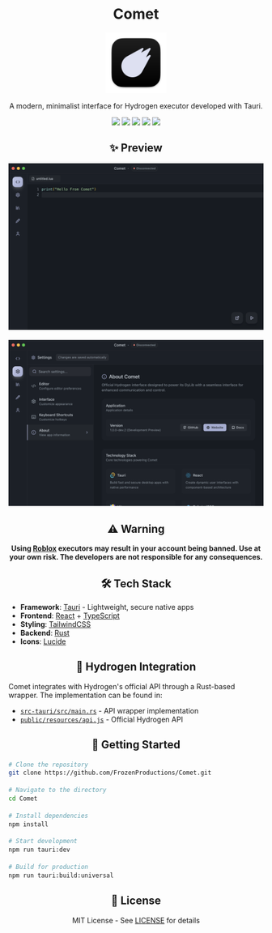 # <div align="center">Comet</div>

<div align="center">
  <img src="https://raw.githubusercontent.com/FrozenProductions/Comet/refs/heads/main/public/Icon.png" alt="Comet" width="120" />
</div>

<div align="center">
  <p>A modern, minimalist interface for Hydrogen executor developed with Tauri.</p>
</div>

<div align="center">
  <img src="https://img.shields.io/badge/Tauri-FFC131?style=for-the-badge&logo=Tauri&logoColor=white" />
  <img src="https://img.shields.io/badge/React-20232A?style=for-the-badge&logo=react&logoColor=61DAFB" />
  <img src="https://img.shields.io/badge/TypeScript-007ACC?style=for-the-badge&logo=typescript&logoColor=white" />
  <img src="https://img.shields.io/badge/Tailwind_CSS-38B2AC?style=for-the-badge&logo=tailwind-css&logoColor=white" />
  <img src="https://img.shields.io/badge/Rust-000000?style=for-the-badge&logo=rust&logoColor=white" />
</div>

## <div align="center">✨ Preview</div>

<div align="center">
  <img src="https://raw.githubusercontent.com/FrozenProductions/Comet/refs/heads/main/public/resources/comet_preview.png" alt="Comet Editor" width="800" />
  <br/><br/>
  <img src="https://raw.githubusercontent.com/FrozenProductions/Comet/refs/heads/main/public/resources/comet_settings_preview.png" alt="Comet Settings" width="800" />
</div>

## <div align="center">⚠️ Warning</div>

<div align="center">
  <strong>Using <a href="https://www.roblox.com">Roblox</a> executors may result in your account being banned. Use at your own risk. The developers are not responsible for any consequences.</strong>
</div>

## <div align="center">🛠️ Tech Stack</div>

-   **Framework**: [Tauri](https://tauri.app) - Lightweight, secure native apps
-   **Frontend**: [React](https://react.dev) + [TypeScript](https://www.typescriptlang.org/)
-   **Styling**: [TailwindCSS](https://tailwindcss.com)
-   **Backend**: [Rust](https://www.rust-lang.org)
-   **Icons**: [Lucide](https://lucide.dev)

## <div align="center">🔌 Hydrogen Integration</div>

Comet integrates with Hydrogen's official API through a Rust-based wrapper. The implementation can be found in:

-   [`src-tauri/src/main.rs`](https://github.com/FrozenProductions/Comet/blob/main/src-tauri/src/main.rs) - API wrapper implementation
-   [`public/resources/api.js`](https://github.com/FrozenProductions/Comet/blob/main/public/resources/api.js) - Official Hydrogen API

## <div align="center">🚀 Getting Started</div>

```bash
# Clone the repository
git clone https://github.com/FrozenProductions/Comet.git

# Navigate to the directory
cd Comet

# Install dependencies
npm install

# Start development
npm run tauri:dev

# Build for production
npm run tauri:build:universal
```

## <div align="center">📄 License</div>

<div align="center">
  MIT License - See <a href="LICENSE">LICENSE</a> for details
</div>
